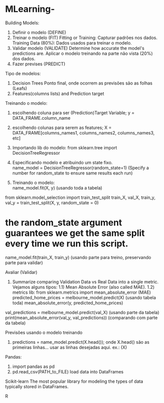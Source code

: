 # MLearning-

Building Models:
1) Definir o modelo (DEFINE)
2) Treinar o modelo (FIT)
  Fitting or Training:  Capturar padrões nos dados.
  Training Data (80%):  Dados usados para treinar o modelo.
3) Validar modelo (VALIDATE)
  Determine how accurate the model's predictions are.
  Aplicar o modelo treinando na parte não vista (20%) dos dados.
4) Fazer previses (PREDICT)

Tipo de modelos:
1) Decision Trees
  Ponto final, onde ocorrem as previsões são as folhas (Leafs)
2) Features(columns lists) and Prediction target

Treinando o modelo:
1) escolhendo coluna para ser (Prediction)Target Variable; y = DATA_FRAME.column_name
2) escolhendo colunas para serem as features;  X = DATA_FRAME[columns_names1, columns_names2, columns_names3, etc]
3) Importando lib do modelo: 
  from sklearn.tree import DecisionTreeRegressor
4) Especificando modelo e atribuindo um state fixo.  
  name_model = DecisionTreeRegressor(random_state=1)
  (Specify a number for random_state to ensure same results each run)

5) Treinando o modelo:    
  name_model.fit(X, y)  (usando toda a tabela)
  
  from sklearn.model_selection import train_test_split
  train_X, val_X, train_y, val_y = train_test_split(X, y, random_state = 0)
  # the random_state argument guarantees we get the same split every time we run this script.
  name_model.fit(train_X, train_y)   (usando parte para treino, preservando parte para validar)

Avaliar (Validar)
1) Summarize comparing Validation Data vs Real Data into a single metric. Vejamos alguns tipos:
1.1) Mean Absolute Error (also called MAE). 
1.2) metrics lib: 
  from sklearn.metrics import mean_absolute_error  (MAE) 
  predicted_home_prices = melbourne_model.predict(X)  (usando tabela toda)
  mean_absolute_error(y, predicted_home_prices)
  
  val_predictions = melbourne_model.predict(val_X)  (usando parte da tabela)
  print(mean_absolute_error(val_y, val_predictions))  (comparando com parte da tabela)
  
Previsões usando o modelo treinando
1) predictions = name_model.predict(X.head()); onde X.head() são as primeiras linhas... usar as linhas desejadas aqui. ex.: (X)


Pandas:
1) import pandas as pd
2) pd.read_csv(PATH_to_FILE) load data into DataFrames

Scikit-learn 
The most popular library for modeling the types of data typically stored in DataFrames.

R

